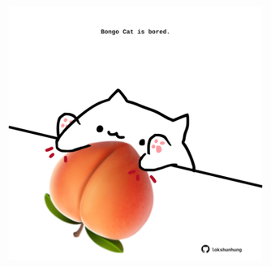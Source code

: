<!-- built at 18/02/2025, 06:00:39 UTC -->
<p align="center">
  <img width="500" height="500" src="./ReadmeImage.svg">
</p>
